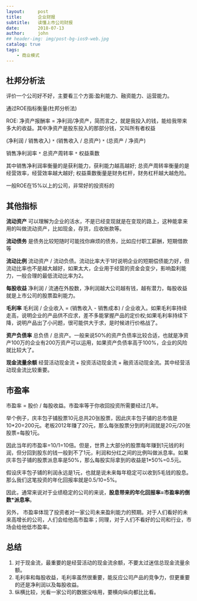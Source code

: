 ```yaml
---
layout:     post
title:      企业财报
subtitle:   读懂上市公司财报
date:       2018-07-13
author:     john
## header-img: img/post-bg-ios9-web.jpg
catalog: true
tags:
    - 商业模式
---
```

## 杜邦分析法
评价一个公司好不好，主要看三个方面:盈利能力、融资能力、运营能力。

通过ROE指标衡量(杜邦分析法)

ROE: 净资产报酬率 = 净利润/净资产，简而言之，就是我投入的钱，能给我带来多大的收益。其中净资产是股东投入的那部分钱，又叫所有者权益

(净利润 / 销售收入) `*` (销售收入 / 总资产) `*` (总资产 / 净资产)

销售净利润率 `*` 总资产周转率 `*` 权益乘数

其中销售净利润率衡量的是获利能力，获利能力越高越好;  总资产周转率衡量的是经营效率，经营效率越大越好; 权益乘数衡量是财务杠杆，财务杠杆越大越危险。

一般ROE在15%以上的公司，非常好的投资标的

## 其他指标
**流动资产** 可以理解为企业的活水，不是已经变现就是在变现的路上，这种能拿来用的叫做流动资产，比如现金，存货，应收账款等。

**流动债务** 是债务比较短随时可能找你麻烦的债务，比如应付职工薪酬，短期借款等

**流动比例** 流动资产 / 流动负债。流动比率大于1时说明企业的短期偿债能力好，但流动比率也不是越大越好，如果太大，企业用于经营的资金会变少，影响盈利能力，一般合理的最低流动比率为2。

**每股收益** 净利润 / 流通在外股数，净利润越大公司越有钱，越有潜力，每股收益就是上市公司的股票盈利能力。

**毛利率** 毛利润 / 企业收入 = (销售收入 - 销售成本) / 企业收入。如果毛利率持续走高，说明企业的产品供不应求，差不多能掌握产品的定价权;如果毛利率持续下降，说明产品出了小问题，很可能供大于求，是时候进行价格战了。

**资产负债率** 总负债 / 总资产。一般来说50%的资产负债率比较合适，也就是净资产100万的企业有200万资产可以运用，如果资产负债率高于100%，企业的风险就比较大了。

**现金流量余额** 经营活动现金流 + 投资活动现金流 + 融资活动现金流。其中经营活动现金流比较重要。

## 市盈率
市盈率 = 股价 / 每股收益。市盈率等于你收回投资所需要经过几年。

举个例子，庆丰包子铺股票10元总共20张股票，因此庆丰包子铺的总市值是10*20=200元。老板2012年赚了20元，那么每张股票分到的利润就是20元/20张股票=每股1元。

因此当年的市盈率=10/1=10倍。但是，世界上大部分的股票每年赚到1元钱的利润，但分回到股东的钱一般到不了1元，利润和分红之间的比例叫做派息率。如果庆丰包子铺的股票派息率是50%，那么每股实际拿到的收益是1*50%=0.5元。

假设庆丰包子铺的利润永远是1元，也就是说未来每年稳定可以收到5毛钱的股息。那么我们这笔投资的年化回报率就是0.5/10=5%。

因此，通常来说对于业绩稳定的公司的来说，**股息带来的年化回报率=市盈率的倒数*派息率**。

另外， 市盈率体现了投资者对一家公司未来盈利能力的预期。对于人们看好的未来高增长的公司，人们会给他高市盈率；同理，对于人们不看好的公司和行业，市场会给他低市盈率。

## 总结
1. 对于现金流，最重要的是经营活动的现金流余额，不要太过迷信总现金流量余额。
2. 毛利率和每股收益，毛利率虽然很重要，能反应公司产品的竞争力，但更重要的还是净利润以及每股收益。
3. 纵横比较，光看一家公司的数据没啥用，要横向纵向都比比看。
